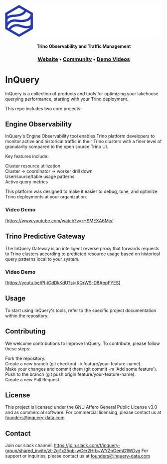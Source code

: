 <p align="center">
    <img alt="InQuery Logo" src=".github/inquery_white.svg" />
</p>

<p align="center">
    <b>Trino Observability and Traffic Management</b>
</p>

<h3 align="center">
  <a href="https://inquery-data.com">Website</a> &bull;
  <a href="https://join.slack.com/t/paradedbcommunity/shared_invite/zt-2lkzdsetw-OiIgbyFeiibd1DG~6wFgTQ">Community</a> &bull;
  <a href="https://www.youtube.com/playlist?list=PLZj07ju1Uu4APxfYwj4GW7zeULa_I6ZqJ">Demo Videos</a>
</h3>

# InQuery

InQuery is a collection of products and tools for optimizing your lakehouse querying performance, starting with your Trino deployment. 

This repo includes two core projects:

## Engine Observability
InQuery's Engine Observability tool enables Trino platform developers to monitor active and historical traffic in their Trino clusters with a finer level of granularity compared to the open source Trino UI. 

Key features include:

Cluster resource utilization<br>
Cluster -> coordinator -> worker drill down<br>
User/source/table usage patterns<br>
Active query metrics<br>

This platform was designed to make it easier to debug, tune, and optimize Trino deployments at your organization.

### Video Demo 
[https://www.youtube.com/watch?v=rHSMEXA6Mjs]

## Trino Predictive Gateway
The InQuery Gateway is an intelligent reverse proxy that forwards requests to Trino clusters according to predicted resource usage based on historical query patterns local to your system.

### Video Demo
[https://youtu.be/Pl-iCdDkKdU?si=KQrWS-D8AbpFYES]

## Usage
To start using InQuery's tools, refer to the specific project documentation within the repository.

## Contributing
We welcome contributions to improve InQuery. To contribute, please follow these steps:

Fork the repository.<br>
Create a new branch (git checkout -b feature/your-feature-name).<br>
Make your changes and commit them (git commit -m 'Add some feature').<br>
Push to the branch (git push origin feature/your-feature-name).<br>
Create a new Pull Request.<br>

## License
This project is licensed under the GNU Affero General Public License v3.0 and as commercial software. For commercial licensing, please contact us at founders@inquery-data.com

## Contact 
Join our slack channel: https://join.slack.com/t/inquery-group/shared_invite/zt-2gj1x25qb-wCer2Hrb~WYZpOemG1WDvg
For support or inquiries, please contact us at founders@inquery-data.com


